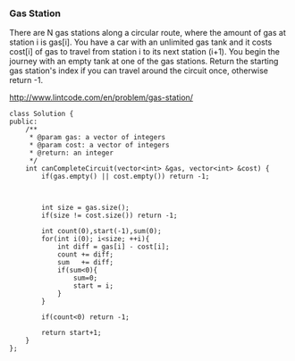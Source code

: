 ### Gas Station
There are N gas stations along a circular route, where the amount of gas at station i is gas[i].
You have a car with an unlimited gas tank and it costs cost[i] of gas to travel from station i to its next station (i+1). You begin the journey with an empty tank at one of the gas stations.
Return the starting gas station's index if you can travel around the circuit once, otherwise return -1.

http://www.lintcode.com/en/problem/gas-station/

```
class Solution {
public:
    /**
     * @param gas: a vector of integers
     * @param cost: a vector of integers
     * @return: an integer 
     */
    int canCompleteCircuit(vector<int> &gas, vector<int> &cost) {
        if(gas.empty() || cost.empty()) return -1;
        

        
        int size = gas.size();
        if(size != cost.size()) return -1;
        
        int count(0),start(-1),sum(0);
        for(int i(0); i<size; ++i){
            int diff = gas[i] - cost[i];
            count += diff;
            sum   += diff;
            if(sum<0){
                sum=0;
                start = i;
            }
        }
        
        if(count<0) return -1;

        return start+1;
    }
};
```
